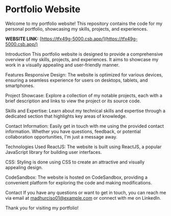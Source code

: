 # Portfolio Website

Welcome to my portfolio website! This repository contains the code for my personal portfolio, showcasing my skills, projects, and experiences.

**WEBSITE LINK:** [https://tfx49g-5000.csb.app/](https://tfx49g-5000.csb.app/)

Introduction
This portfolio website is designed to provide a comprehensive overview of my skills, projects, and experiences. It aims to showcase my work in a visually appealing and user-friendly manner.

Features
Responsive Design: The website is optimized for various devices, ensuring a seamless experience for users on desktops, tablets, and smartphones.

Project Showcase: Explore a collection of my notable projects, each with a brief description and links to view the project or its source code.

Skills and Expertise: Learn about my technical skills and expertise through a dedicated section that highlights key areas of knowledge.

Contact Information: Easily get in touch with me using the provided contact information. Whether you have questions, feedback, or potential collaboration opportunities, I'm just a message away.

Technologies Used
ReactJS: The website is built using ReactJS, a popular JavaScript library for building user interfaces.

CSS: Styling is done using CSS to create an attractive and visually appealing design.

CodeSandbox: The website is hosted on CodeSandbox, providing a convenient platform for exploring the code and making modifications.

Contact
If you have any questions or want to get in touch, you can reach me via email at madhurciso01@example.com or connect with me on LinkedIn.

Thank you for visiting my portfolio!
